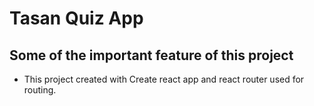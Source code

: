 # Tasan Quiz App 



## Some of the important feature of this project

* This project created with Create react app and react router used for routing.
              

